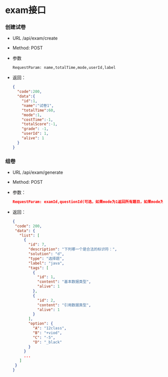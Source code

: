 # exam接口

### 创建试卷

- URL /api/exam/create

- Method: POST

- 参数

  ```
  RequestParam: name,totalTime,mode,userId,label
  ```

- 返回：

  ```json
  {
    "code":200,
    "data":{
      "id":1,
      "name":"试卷1",
      "totalTime":60,
      "mode":1,
      "costTime":-1,
      "totalScore":-1,
      "grade": -1,
      "userId": 1,
      "alive": 1
    }
  }
  ```

### 组卷

* URL /api/exam/generate

* Method: POST

* 参数：

  ```json
  RequestParam: examId,questionId(可选，如果mode为1返回所有题目，如果mode为2，根据questionId返回所请求题目)
  ```

* 返回：

  ```json
  {
   "code": 200,
   "data": {
     "list": [
       {
         "id": 7,
         "description": "下列哪一个是合法的标识符：",
         "solution": "d",
         "type": "选择题",
         "label": "java",
         "tags": [
           {
             "id": 1,
             "content": "基本数据类型",
             "alive": 1
           },
           {
             "id": 2,
             "content": "引用数据类型",
             "alive": 1
           }
         ],
         "option": {
           "A": "12class",
           "B": "+viod",
           "C": "-5",
           "D": "_black"
         }
       }
       ...
     ]
   }
  }
  ```

